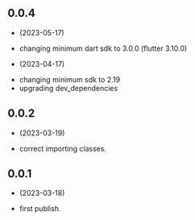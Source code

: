 
## 0.0.4

-  (2023-05-17)
* changing minimum dart sdk to 3.0.0 (flutter 3.10.0)


-  (2023-04-17)
* changing minimum sdk to 2.19
* upgrading dev_dependencies

## 0.0.2

-  (2023-03-19)
* correct importing classes.

## 0.0.1   

-  (2023-03-18)
* first publish.
